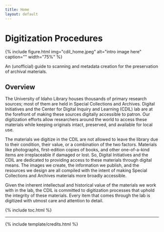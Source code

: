 ```yaml
---
title: Home
layout: default
---
```


# Digitization Procedures

{% include figure.html img="cdil_home.jpeg" alt="intro image here" caption="" width="75%" %}

An (unofficial) guide to scanning and metadata creation for the preservation of archival materials.

## Overview

The University of Idaho Library houses thousands of primary research sources; most of them are held in Special Collections and Archives. Digital Initiatives and the Center for Digital Inquiry and Learning (CDIL) lab are at the forefront of making these sources digitally accessible to patron. Our digitization efforts allow researchers around the world to access these materials while keeping originals intact, preserved, and available for local use.

The materials we digitize in the CDIL are not allowed to leave the library due to their condition, their value, or a combination of the two factors. Materials like photographs, first-edition copies of books, and other one-of-a-kind items are irreplaceable if damaged or lost. So, Digital Initiatives and the CDIL are dedicated to providing access to these materials through digital means. The images we create, the information we publish, and the resources we design are all compiled with the intent of making Special Collections and Archives materials more broadly accessible. 

Given the inherent intellectual and historical value of the materials we work with in the lab, the CDIL is committed to digitization processes that uphold the integrity of these materials. Every item that comes through the lab is digitized with utmost care and attention to detail. 



{% include toc.html %}

------

{% include template/credits.html %}
